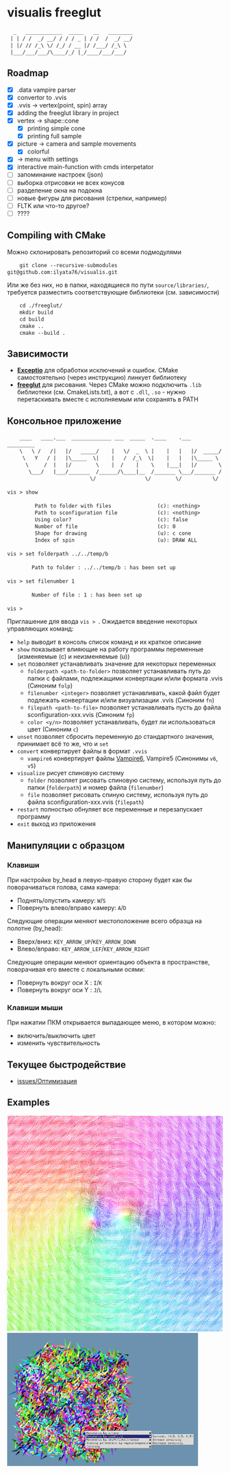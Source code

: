 # visualis freeglut
  
```  
  _   ____________  _____   __   ________  
 | | / /  _/ __/ / / / _ | / /  /  _/ __/  
 | |/ // /_\ \/ /_/ / __ |/ /___/ /_\ \  
 |___/___/___/\____/_/ |_/____/___/___/  
```
  
## Roadmap
- [x] .data vampire parser
- [x] convertor to .vvis
- [x] .vvis -> vertex(point, spin) array
- [x] adding the freeglut library in project
- [x] vertex -> shape::cone
    - [x] printing simple cone
    - [x] printing full sample
- [x] picture -> camera and sample movements
    - [x] colorful
- [x] -> menu with settings
- [x] interactive main-function with cmds interpetator
- [ ] запоминание настроек (json)
- [ ] выборка отрисовки не всех конусов
- [ ] разделение окна на подокна
- [ ] новые фигуры для рисования (стрелки, например)
- [ ] FLTK или что-то другое?
- [ ] ????
  
## Compiling with CMake
Можно склонировать репозиторий со всеми подмодулями  
```
    git clone --recursive-submodules git@github.com:ilyata76/visualis.git
```
Или же без них, но в папки, находящиеся по пути `source/libraries/`, требуется разместить соответствующие библиотеки (см. зависимости)  
```
    cd ./freeglut/
    mkdir build 
    cd build
    cmake ..
    cmake --build .
```
  
## Зависимости
+ **[Exceptio](https://github.com/ilyata76/tia-Exceptio.git)** для обработки исключений и ошибок. CMake самостоятельно (через инструкцию) линкует библиотеку
+ **[freeglut](https://github.com/FreeGLUTProject/freeglut.git)** для рисования. Через CMake можно подключить `.lib` библиотеки (см. CmakeLists.txt), а вот с `.dll`, `.so` - нужно перетаскивать вместе с исполняемым или сохранять в PATH
  
## Консольное приложение
```
    ____   ____.___  _____________ ___  _____  .____    .___  _________
    \   \ /   /|   |/   _____/    |   \/  _  \ |    |   |   |/  _____/
     \   Y   / |   |\_____  \|    |   /  /_\  \|    |   |   |\_____ \
      \     /  |   |/        \    |  /    |    \    |___|   |/       \
       \___/   |___/_______  /______/\____|__  /_______ \___/_______ /
                           \/                \/        \/          \/

vis > show

         Path to folder with files               (c): <nothing>
         Path to sconfiguration file             (c): <nothing>
         Using color?                            (c): false
         Number of file                          (c): 0
         Shape for drawing                       (u): c cone
         Index of spin                           (u): DRAW ALL

vis > set folderpath ../../temp/b

        Path to folder : ../../temp/b : has been set up

vis > set filenumber 1

        Number of file : 1 : has been set up

vis >
```
Приглашение для ввода `vis > `. Ожидается введение некоторых управляющих команд:
+ `help` выводит в консоль список команд и их краткое описание
+ `show` показывает влияющие на работу программы переменные (изменяемые (c) и неизменяемые (u))
+ `set` позволяет устанавливать значение для некоторых переменных
    + `folderpath <path-to-folder>` позволяет устанавливать путь до папки с файлами, подлежащими конвертации и/или формата .vvis (Синоним `folp`)
    + `filenumber <integer>` позволяет устанавливать, какой файл будет подлежать конвертации и/или визуализации .vvis (Синоним `fn`)
    + `filepath <path-to-file>` позволяет устанавливать пусть до файла sconfiguration-xxx.vvis (Синоним `fp`)
    + `color <y/n>` позволяет устанавливать, будет ли использоваться цвет (Синоним `c`)
+ `unset` позволяет сбросить переменную до стандартного значения, принимает всё то же, что и `set`
+ `convert` конвертирует файлы в формат `.vvis`
    + `vampire6` конвертирует файлы [Vampire6](https://github.com/richard-evans/vampire), Vampire5 (Синонимы `v6`, `v5`)
+ `visualize` рисует спиновую систему
    + ``folder`` позволяет рисовать спиновую систему, используя путь до папки (`folderpath`) и номер файла (`filenumber`)
    + `file` позволяет рисовать спиную систему, используя путь до файла sconfiguration-xxx.vvis (`filepath`)
+ `restart` полностью обнуляет все переменные и перезапускает программу
+ `exit` выход из приложения

## Манипуляции с образцом
  
### Клавиши
  
При настройке by_head в левую-правую сторону будет как бы поворачиваться голова, сама камера:  
+ Поднять/опустить камеру: `W`/`S`  
+ Повернуть влево/вправо камеру: `A`/`D`  
  
Следующие операции меняют местоположение всего образца на полотне (by_head):  
+ Вверх/вниз: `KEY_ARROW_UP`/`KEY_ARROW_DOWN`  
+ Влево/вправо: `KEY_ARROW_LEF`/`KEY_ARROW_RIGHT`  
  
Следующие операции меняют ориентацию объекта в пространстве, поворачивая его вместе с локальными осями:  
+ Повернуть вокруг оси X : `I`/`K`  
+ Повернуть вокруг оси Y : `J`/`L`  
  
### Клавиши мыши
  
При нажатии ПКМ открывается выпадающее меню, в котором можно:
+ включить/выключить цвет
+ изменить чувствительность

  
## Текущее быстродействие
- [issues/Оптимизация](https://github.com/ilyata76/visualis/issues/12)

## Examples
![colorful_vertex](https://github.com/ilyata76/visualis/blob/master/freeglut/guide/colorful_vertex.png)
![colorful_vertex](https://github.com/ilyata76/visualis/blob/master/freeglut/guide/Curie_Ni_colorful.png)
